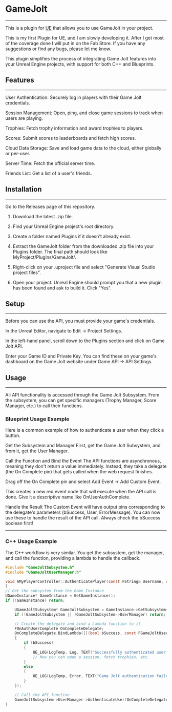 # GameJolt

---

This is a plugin for [UE](https://www.unrealengine.com/) that allows you to use GameJolt in your project.

This is my first Plugin for UE, and I am slowly developing it. After I get most of the coverage done I will put in on the
Fab Store. If you have any suggestions or find any bugs, please let me know.

This plugin simplifies the process of integrating Game Jolt features into your Unreal Engine projects, with support for both C++ and Blueprints.

## Features

---

User Authentication: Securely log in players with their Game Jolt credentials.

Session Management: Open, ping, and close game sessions to track when users are playing.

Trophies: Fetch trophy information and award trophies to players.

Scores: Submit scores to leaderboards and fetch high scores.

Cloud Data Storage: Save and load game data to the cloud, either globally or per-user.

Server Time: Fetch the official server time.

Friends List: Get a list of a user's friends.

## Installation

---

Go to the Releases page of this repository.

1. Download the latest .zip file.


2. Find your Unreal Engine project's root directory.


3. Create a folder named Plugins if it doesn't already exist.


4. Extract the GameJolt folder from the downloaded .zip file into your Plugins folder. The final path should look like MyProject/Plugins/GameJolt/.


5. Right-click on your .uproject file and select "Generate Visual Studio project files".


6. Open your project. Unreal Engine should prompt you that a new plugin has been found and ask to build it. Click "Yes".

## Setup

---

Before you can use the API, you must provide your game's credentials.

In the Unreal Editor, navigate to Edit -> Project Settings.

In the left-hand panel, scroll down to the Plugins section and click on Game Jolt API.

Enter your Game ID and Private Key. You can find these on your game's dashboard on the Game Jolt website under Game API -> API Settings.

## Usage

---

All API functionality is accessed through the Game Jolt Subsystem. From the subsystem, you can get specific managers (Trophy Manager, Score Manager, etc.) to call their functions.

### Blueprint Usage Example

Here is a common example of how to authenticate a user when they click a button.

Get the Subsystem and Manager
First, get the Game Jolt Subsystem, and from it, get the User Manager.

Call the Function and Bind the Event
The API functions are asynchronous, meaning they don't return a value immediately. Instead, they take a delegate (the On Complete pin) that gets called when the web request finishes.

Drag off the On Complete pin and select Add Event -> Add Custom Event.

This creates a new red event node that will execute when the API call is done. Give it a descriptive name like OnUserAuthComplete.

Handle the Result
The Custom Event will have output pins corresponding to the delegate's parameters (bSuccess, User, ErrorMessage). You can now use these to handle the result of the API call. Always check the bSuccess boolean first!

---

### C++ Usage Example

The C++ workflow is very similar. You get the subsystem, get the manager, and call the function, providing a lambda to handle the callback.
```c
#include "GameJoltSubsystem.h"
#include "UGameJoltUserManager.h"

void AMyPlayerController::AuthenticatePlayer(const FString& Username, const FString& UserToken)
{
// Get the subsystem from the Game Instance
UGameInstance* GameInstance = GetGameInstance();
if (!GameInstance) return;

    UGameJoltSubsystem* GameJoltSubsystem = GameInstance->GetSubsystem<UGameJoltSubsystem>();
    if (!GameJoltSubsystem || !GameJoltSubsystem->UserManager) return;

    // Create the delegate and bind a Lambda function to it
    FOnAuthUserComplete OnCompleteDelegate;
    OnCompleteDelegate.BindLambda([](bool bSuccess, const FGameJoltUser& User, const FString& ErrorMessage)
    {
        if (bSuccess)
        {
            UE_LOG(LogTemp, Log, TEXT("Successfully authenticated user: %s"), *User.username);
            // Now you can open a session, fetch trophies, etc.
        }
        else
        {
            UE_LOG(LogTemp, Error, TEXT("Game Jolt authentication failed: %s"), *ErrorMessage);
        }
    });

    // Call the API function
    GameJoltSubsystem->UserManager->AuthenticateUser(OnCompleteDelegate, Username, UserToken);
} 
```
